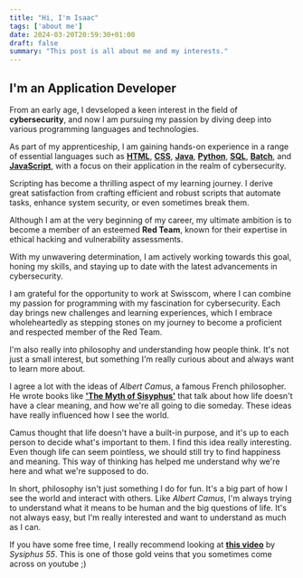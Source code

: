 ```yaml
---
title: "Hi, I'm Isaac"
tags: ['about me']
date: 2024-03-20T20:59:30+01:00
draft: false
summary: "This post is all about me and my interests."
---
```


## I'm an Application Developer

From an early age, I devseloped a keen interest in the field of **cybersecurity**, and now I am pursuing my passion by diving deep into various programming languages and technologies.

As part of my apprenticeship, I am gaining hands-on experience in a range of essential languages such as [**HTML**](https://en.wikipedia.org/wiki/HTML), [**CSS**](https://en.wikipedia.org/wiki/CSS), [**Java**](https://en.wikipedia.org/wiki/Java_(programming_language)), [**Python**](https://en.wikipedia.org/wiki/Python_(programming_language)), [**SQL**](https://en.wikipedia.org/wiki/SQL), [**Batch**](https://en.wikipedia.org/wiki/Batch_file), and [**JavaScript**](https://en.wikipedia.org/wiki/Javascript), with a focus on their application in the realm of cybersecurity.

Scripting has become a thrilling aspect of my learning journey. I derive great satisfaction from crafting efficient and robust scripts that automate tasks, enhance system security, or even sometimes break them.

Although I am at the very beginning of my career, my ultimate ambition is to become a member of an esteemed **Red Team**, known for their expertise in ethical hacking and vulnerability assessments.

With my unwavering determination, I am actively working towards this goal, honing my skills, and staying up to date with the latest advancements in cybersecurity.

I am grateful for the opportunity to work at Swisscom, where I can combine my passion for programming with my fascination for cybersecurity. Each day brings new challenges and learning experiences, which I embrace wholeheartedly as stepping stones on my journey to become a proficient and respected member of the Red Team.

I'm also really into philosophy and understanding how people think. It's not just a small interest, but something I'm really curious about and always want to learn more about.

I agree a lot with the ideas of *Albert Camus*, a famous French philosopher. He wrote books like [**'The Myth of Sisyphus'**](https://en.wikipedia.org/wiki/The_Myth_of_Sisyphus) that talk about how life doesn't have a clear meaning, and how we're all going to die someday. These ideas have really influenced how I see the world.

Camus thought that life doesn't have a built-in purpose, and it's up to each person to decide what's important to them. I find this idea really interesting. Even though life can seem pointless, we should still try to find happiness and meaning. This way of thinking has helped me understand why we're here and what we're supposed to do.

In short, philosophy isn't just something I do for fun. It's a big part of how I see the world and interact with others. Like *Albert Camus*, I'm always trying to understand what it means to be human and the big questions of life. It's not always easy, but I'm really interested and want to understand as much as I can.

If you have some free time, I really recommend looking at [**this video**](https://www.youtube.com/watch?v=35s4-3T5dJY) by *Sysiphus 55*.
This is one of those gold veins that you sometimes come across on youtube ;)